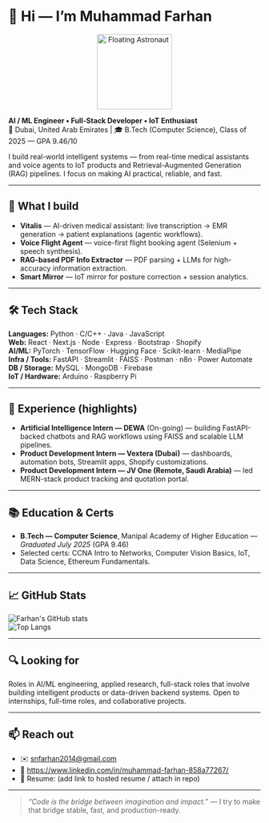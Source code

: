 
# 👋 Hi — I’m Muhammad Farhan

<p align="center">
  <img src="https://media.giphy.com/media/QTfX9Ejfra3ZmNxh6B/giphy.gif" width="150" alt="Floating Astronaut">
</p>

**AI / ML Engineer • Full-Stack Developer • IoT Enthusiast**  
📍 Dubai, United Arab Emirates | 🎓 B.Tech (Computer Science), Class of 2025 — GPA 9.46/10

I build real-world intelligent systems — from real-time medical assistants and voice agents to IoT products and Retrieval-Augmented Generation (RAG) pipelines. I focus on making AI practical, reliable, and fast.

---

## 🔭 What I build
- **Vitalis** — AI-driven medical assistant: live transcription → EMR generation → patient explanations (agentic workflows).  
- **Voice Flight Agent** — voice-first flight booking agent (Selenium + speech synthesis).  
- **RAG-based PDF Info Extractor** — PDF parsing + LLMs for high-accuracy information extraction.  
- **Smart Mirror** — IoT mirror for posture correction + session analytics.

---

## 🛠️ Tech Stack

**Languages:** Python · C/C++ · Java · JavaScript  
**Web:** React · Next.js · Node · Express · Bootstrap · Shopify  
**AI/ML:** PyTorch · TensorFlow · Hugging Face · Scikit-learn · MediaPipe  
**Infra / Tools:** FastAPI · Streamlit · FAISS · Postman · n8n · Power Automate  
**DB / Storage:** MySQL · MongoDB · Firebase  
**IoT / Hardware:** Arduino · Raspberry Pi

---

## 💼 Experience (highlights)
- **Artificial Intelligence Intern — DEWA** (On-going) — building FastAPI-backed chatbots and RAG workflows using FAISS and scalable LLM pipelines.  
- **Product Development Intern — Vextera (Dubai)** — dashboards, automation bots, Streamlit apps, Shopify customizations.  
- **Product Development Intern — JV One (Remote, Saudi Arabia)** — led MERN-stack product tracking and quotation portal.

---

## 📚 Education & Certs
- **B.Tech — Computer Science**, Manipal Academy of Higher Education — *Graduated July 2025* (GPA 9.46)  
- Selected certs: CCNA Intro to Networks, Computer Vision Basics, IoT, Data Science, Ethereum Fundamentals.

---

## 📈 GitHub Stats
![Farhan's GitHub stats](https://github-readme-stats.vercel.app/api?username=Snfarhan&show_icons=true&theme=tokyonight)  
![Top Langs](https://github-readme-stats.vercel.app/api/top-langs/?username=Snfarhan&layout=compact&theme=tokyonight)

---

## 🔍 Looking for
Roles in AI/ML engineering, applied research, full-stack roles that involve building intelligent products or data-driven backend systems. Open to internships, full-time roles, and collaborative projects.

---

## 📫 Reach out
- ✉️ snfarhan2014@gmail.com  
- 💼 https://www.linkedin.com/in/muhammad-farhan-858a77267/  
- 🧾 Resume: (add link to hosted resume / attach in repo)

---

> _“Code is the bridge between imagination and impact.”_ — I try to make that bridge stable, fast, and production-ready.

